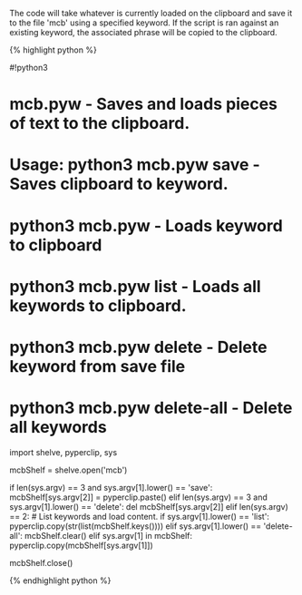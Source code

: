 The code will take whatever is currently loaded on the clipboard and save it to the file 'mcb' using a specified keyword. 
If the script is ran against an existing keyword, the associated phrase will be copied to the clipboard.

{% highlight python %}

#!python3
 # mcb.pyw - Saves and loads pieces of text to the clipboard.
 # Usage: python3 mcb.pyw save <keyword> - Saves clipboard to keyword.
 #        python3 mcb.pyw <keyword> - Loads keyword to clipboard
 #        python3 mcb.pyw list - Loads all keywords to clipboard.
 #        python3 mcb.pyw delete <keyword> - Delete keyword from save file
 #        python3 mcb.pyw delete-all - Delete all keywords
 
 import shelve, pyperclip, sys
 
 mcbShelf = shelve.open('mcb')
 
 if len(sys.argv) == 3 and sys.argv[1].lower() == 'save':
     mcbShelf[sys.argv[2]] = pyperclip.paste()
 elif len(sys.argv) == 3 and sys.argv[1].lower() == 'delete':
     del mcbShelf[sys.argv[2]]
 elif len(sys.argv) == 2:
     # List keywords and load content.
     if sys.argv[1].lower() == 'list':
         pyperclip.copy(str(list(mcbShelf.keys())))
     elif sys.argv[1].lower() == 'delete-all':
         mcbShelf.clear()
     elif sys.argv[1] in mcbShelf:
         pyperclip.copy(mcbShelf[sys.argv[1]])
 
 mcbShelf.close()
  
{% endhighlight python %}
